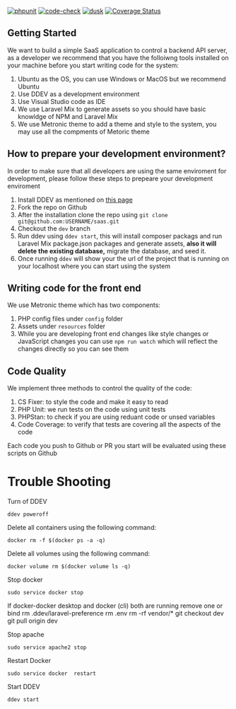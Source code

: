 [![phpunit](https://github.com/mabumusa1/saas/actions/workflows/test.yml/badge.svg)](https://github.com/mabumusa1/saas/actions/workflows/test.yml)
[![code-check](https://github.com/mabumusa1/saas/actions/workflows/code-check.yml/badge.svg)](https://github.com/mabumusa1/saas/actions/workflows/code-check.yml)
[![dusk](https://github.com/mabumusa1/saas/actions/workflows/dusk.yml/badge.svg)](https://github.com/mabumusa1/saas/actions/workflows/dusk.yml)
[![Coverage Status](https://coveralls.io/repos/github/mabumusa1/saas/badge.svg?branch=dev)](https://coveralls.io/github/mabumusa1/saas?branch=dev)

## Getting Started
We want to build a simple SaaS application to control a backend API server, as a developer we recommend that you have the folloiwng tools installed on your machine before you start writing code for the system: 
 1. Ubuntu as the OS, you can use Windows or MacOS but we recommend Ubuntu
 2. Use DDEV as a development environment
 3. Use Visual Studio code as IDE
 4. We use Laravel Mix to generate assets so you should have basic knowldge of NPM and Laravel Mix
 5. We use Metronic theme to add a theme and style to the system, you may use all the compments of Metoric theme

## How to prepare your development environment?

In order to make sure that all developers are using the same enviroment for development, please follow these steps to prepeare your development enviroment

1. Install DDEV as mentioned on [this page](https://ddev.readthedocs.io/en/stable/)
2. Fork the repo on Github
3. After the installation clone the repo using
 `git clone git@github.com:USERNAME/saas.git`
4. Checkout the `dev` branch
5. Run ddev using `ddev start`, this will install composer packags and run Laravel Mix package.json packages and generate assets, **also it will delete the existing database,** migrate the database,  and seed it. 
6. Once running `ddev` will show your the url of the project that is running on your localhost where you can start using the system


## Writing code for the front end

  We use Metronic theme which has two components: 
  1. PHP config files under `config` folder
  2. Assets under `resources` folder
  3. While you are developing front end changes like style changes or JavaScript changes you can use `npm run watch` which will reflect the changes directly so you can see them


## Code Quality

We implement three methods to control the quality of the code: 
1. CS Fixer: to style the code and make it easy to read
2. PHP Unit: we run tests on the code using unit tests
3. PHPStan: to check if you are using reduant code or unsed variables
4. Code Coverage: to verify that tests are covering all the aspects of the code 

Each code you push to Github or PR you start will be evaluated using these scripts on Github

# Trouble Shooting
Turn of DDEV
```
ddev poweroff
```

Delete all containers using the following command:
```
docker rm -f $(docker ps -a -q)
```
Delete all volumes using the following command:
```
docker volume rm $(docker volume ls -q)
```
Stop docker
```
sudo service docker stop
```
If docker-docker desktop and docker (cli) both are running remove one or bind 
rm .ddev/laravel-preference
rm .env
rm -rf vendor/*
git checkout dev
git pull origin dev

Stop apache

```
sudo service apache2 stop
```

Restart Docker
```
sudo service docker  restart
```
Start DDEV
```
ddev start 
```